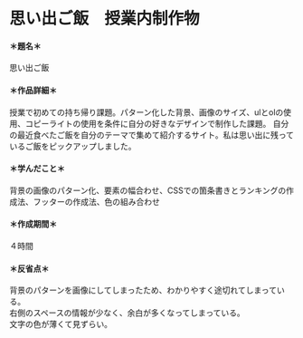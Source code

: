 # 思い出ご飯　授業内制作物
#### ＊題名＊  
思い出ご飯

#### ＊作品詳細＊  
授業で初めての持ち帰り課題。パターン化した背景、画像のサイズ、ulとolの使用、コピーライトの使用を条件に自分の好きなデザインで制作した課題。
自分の最近食べたご飯を自分のテーマで集めて紹介するサイト。私は思い出に残っているご飯をピックアップしました。

#### ＊学んだこと＊  
背景の画像のパターン化、要素の幅合わせ、CSSでの箇条書きとランキングの作成法、フッターの作成法、色の組み合わせ

#### ＊作成期間＊  
４時間

#### ＊反省点＊
背景のパターンを画像にしてしまったため、わかりやすく途切れてしまっている。  
右側のスペースの情報が少なく、余白が多くなってしまっている。  
文字の色が薄くて見ずらい。



